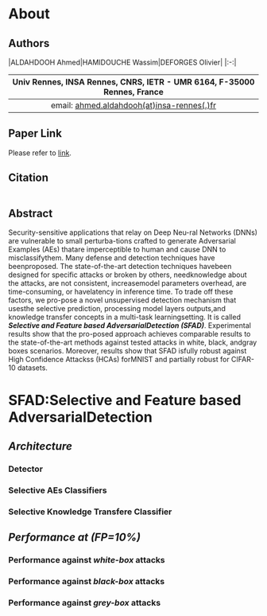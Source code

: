 # About
## Authors
|ALDAHDOOH Ahmed|HAMIDOUCHE Wassim|DEFORGES Olivier|
|:-:|

|Univ Rennes, INSA Rennes, CNRS, IETR - UMR 6164, F-35000 Rennes, France|
|:-:|
|email: [ahmed.aldahdooh(at)insa-rennes(.)fr](mailto:ahmed.aldahdooh@insa-rennes.fr)|


## Paper Link
Please refer to [link](https://github.com/aldahdooh/SFAD).

## Citation
```

```

## Abstract
Security-sensitive applications that relay on Deep Neu-ral  Networks  (DNNs)  are  vulnerable  to  small  perturba-tions crafted to generate Adversarial Examples (AEs) thatare imperceptible to human and cause DNN to misclassifythem.   Many  defense  and  detection  techniques  have  beenproposed.   The  state-of-the-art  detection  techniques  havebeen designed for specific attacks or broken by others, needknowledge  about  the  attacks,  are  not  consistent,  increasemodel parameters overhead, are time-consuming, or havelatency in inference time. To trade off these factors, we pro-pose a novel unsupervised detection mechanism that usesthe  selective  prediction,  processing  model  layers  outputs,and  knowledge  transfer  concepts  in  a  multi-task  learningsetting. It is called **_Selective and Feature based AdversarialDetection (SFAD)_**.  Experimental results show that the pro-posed approach achieves comparable results to the state-of-the-art methods against tested attacks in white, black, andgray boxes scenarios. Moreover, results show that SFAD isfully robust against High Confidence Attackss (HCAs) forMNIST and partially robust for CIFAR-10 datasets.

# SFAD:Selective and Feature based AdversarialDetection
## _Architecture_
### Detector
### Selective AEs Classifiers
### Selective Knowledge Transfere Classifier

## _Performance at (FP=10%)_
### Performance against _white-box_ attacks
### Performance against _black-box_ attacks
### Performance against _grey-box_ attacks

